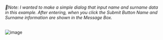 ###### 💎Note: I wanted to make a simple dialog that input name and surname data in this example. After entering, when you click the _Submit_ Button Name and Surname information are shown in the Message Box.

![image](https://user-images.githubusercontent.com/91613858/209359616-724298c3-c60c-421d-ad6a-9eb0d325c0eb.png)
